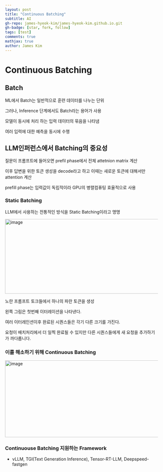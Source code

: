 ```yaml
---
layout: post
title: "Continuous Batching"
subtitle: AI
gh-repo: james-hyeok-kim/james-hyeok-kim.github.io.git
gh-badge: [star, fork, follow]
tags: [test]
comments: true
mathjax: true
author: James Kim
---
```



# Continuous Batching

## Batch
ML에서 Batch는 일반적으로 훈련 데이터를 나누는 단위

그러나, Inference 단계에서도 Batch라는 용어가 사용

모델이 동시에 처리 하는 입력 데이터의 묶음을 나타냄

여러 입력에 대한 예측을 동시에 수행

## LLM인퍼런스에서 Batching의 중요성

질문이 프롬프트에 들어오면 prefil phase에서 전체 attetnion matrix 계산

이후 답변을 위한 토큰 생성을 decode라고 하고 이때는 새로운 토큰에 대해서만 attention 계산

prefill phase는 입력값이 독립적이라 GPU의 병렬컴퓨팅 효율적으로 사용

### Static Batching

LLM에서 사용하는 전통적인 방식을 Static Batching이라고 명명

<img width="890" height="245" alt="image" src="https://github.com/user-attachments/assets/abe320e7-6f06-41ec-87bd-b5928ae4ef23" />

노란 프롬프트 토크들에서 하나의 파란 토큰을 생성

왼쪽 그림은 첫번째 이터레이션을 나타낸다.

여러 이터레인션이후 완료된 시퀀스들은 각기 다른 크기를 가진다.

요청이 배치처리에서 더 일찍 완료될 수 있지만 다른 시퀀스들에게 새 요청을 추가하기가 까다롭니다.

### 이를 해소하기 위해 Continuous Batching

<img width="905" height="252" alt="image" src="https://github.com/user-attachments/assets/3a90a651-4ac0-4c9b-a233-c0a0ec595645" />


### Continuouse Batching 지원하는 Framework
* vLLM, TGI(Text Generation Inference), Tensor-RT-LLM, Deepspeed-fastgen

